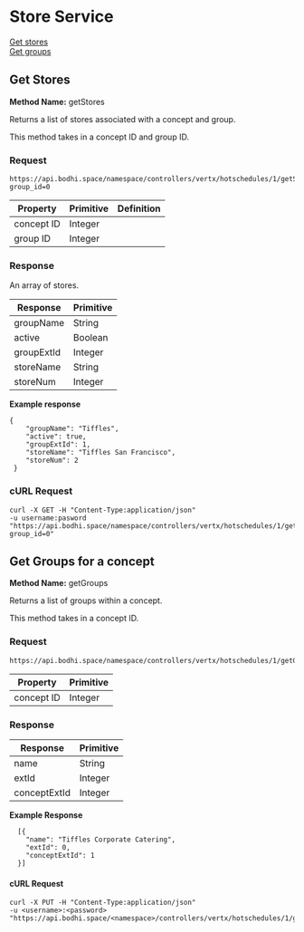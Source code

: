 # Store Service

[Get stores](https://github.com/hotschedules/workshops/blob/master/Application/hs_org.md#get-stores)    
[Get groups](https://github.com/hotschedules/workshops/blob/master/Application/hs_org.md#get-groups-for-a-concept)    



## Get Stores

**Method Name:** getStoresReturns a list of stores associated with a concept and group.
This method takes in a concept ID and group ID.


### Request

````
https://api.bodhi.space/namespace/controllers/vertx/hotschedules/1/getStores?group_id=0
````


Property | Primitive | Definition
------------ | ------------- | ------------
concept ID | Integer  | group ID  | Integer | 


### Response

An array of stores.

Response | Primitive | 
------------ | ------------- | 
groupName |  String | 
active |  Boolean | 
groupExtId |  Integer | 
storeName |  String | 
storeNum |  Integer |  
    

**Example response**
    

````
{
    "groupName": "Tiffles",
    "active": true,
    "groupExtId": 1,
    "storeName": "Tiffles San Francisco",
    "storeNum": 2
 }
````



### cURL Request

```
curl -X GET -H "Content-Type:application/json" 
-u username:pasword 
"https://api.bodhi.space/namespace/controllers/vertx/hotschedules/1/getStores?group_id=0"
```





## Get Groups for a concept

**Method Name:** getGroupsReturns a list of groups within a concept.
This method takes in a concept ID.


### Request

````
https://api.bodhi.space/namespace/controllers/vertx/hotschedules/1/getGroups
````


Property | Primitive | 
------------ | ------------- | 
concept ID | Integer  | 


### Response



Response | Primitive | 
------------ | ------------- | 
name | String | 
extId | Integer | 
conceptExtId | Integer | 


**Example Response**

```
  [{
    "name": "Tiffles Corporate Catering",
    "extId": 0,
    "conceptExtId": 1
  }]
```

#### cURL Request 

````
curl -X PUT -H "Content-Type:application/json" 
-u <username>:<password> 
"https://api.bodhi.space/<namespace>/controllers/vertx/hotschedules/1/getGroups
````
